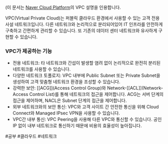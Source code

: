 (이 문서는 [Naver Cloud Platform](https://guide.ncloud-docs.com/docs/networking-vpc-vpcoverview)의 VPC 설명을 인용합니다. 


VPC(Virtual Private Cloud)는 퍼블릭 클라우드 환경에서 사용할 수 있는 고객 전용 사설 네트워크입니다. 다른 네트워크와 논리적으로 분리되어있어 IT 인프라를 안전하게 구축하고 간편하게 관리할 수 있습니다. 또 기존의 데이터 센터 네트워크와 유사하게 구현할 수 있습니다.


### VPC가 제공하는 기능

+ 전용 네트워크: 타 네트워크와 간섭이 발생할 염려 없이 논리적으로 완전히 분리된 네트워크를 사용할 수 있습니다.
+ 다양한 네트워크 토폴로지: VPC 내부에 Public Subnet 또는 Private Subnet을 생성하여 고객 맞춤형 네트워크 환경을 조성할 수 있습니다.
+ 강력한 보안: [[ACG]](Access Control Group)와 Network-[[ACL]](Network-Access Control List)를 통해 네트워크의 접근을 제어합니다. ACG는 서버 단계의 접근을 제어하며, NACL은 Subnet 단계의 접근을 제어합니다.
+ 외부 네트워크와의 보안 통신: VPC와 고객 사이트 간 안전한 통신을 위해 Cloud Connect와 Managed IPsec VPN을 사용할 수 있습니다.
+ VPC간 내부 통신: VPC Peering을 사용해 다른 VPC와 통신할 수 있습니다. 공인 IP 없이 내부 네트워크로 통신하기 때문에 비용의 효율성이 높아집니다.

#공부 #클라우드 #네트워크
